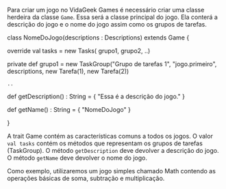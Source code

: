 

Para criar um jogo no VidaGeek Games é necessário criar uma classe herdeira da classe `Game`.
Essa será a classe principal do jogo. Ela conterá a descrição do jogo e o nome do jogo assim como os grupos de tarefas.

class NomeDoJogo(descriptions : Descriptions) extends Game {

  override val tasks = new Tasks(
    grupo1,
    grupo2,
    ..)
    
  private def grupo1 = new TaskGroup("Grupo de tarefas 1", "jogo.primeiro", descriptions,
    new Tarefa(1),
    new Tarefa(2))
    
    ..

  def getDescription() : String = { "Essa é a descrição do jogo." }

  def getName() : String = { "NomeDoJogo" }

}

A trait Game contém as características comuns a todos os jogos. O valor `val tasks` 
contém os métodos que representam os grupos de tarefas (TaskGroup).
O método `getDescription` deve devolver a descrição do jogo.
O método `getName` deve devolver o nome do jogo.

Como exemplo, utilizaremos um jogo simples chamado Math contendo as operações básicas
de soma, subtração e multiplicação.


